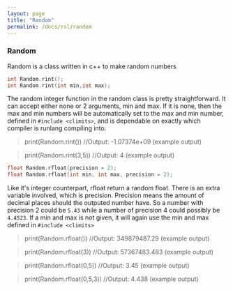 ```yaml
---
layout: page
title: "Random"
permalink: /docs/rsl/random
---
```

<h3 id = "rsl_random">Random</h3>

Random is a class written in c++ to make random numbers

```cpp
int Random.rint();
int Random.rint(int min,int max);
```

The random integer function in the random class is pretty straightforward. It can accept either none or 2 arguments, min and max. If it is none, then the max and min numbers will be automatically set to the max and min number, defined in `#include <climits>`, and is dependable on exactly which compiler is runlang compiling into.

> print(Random.rint()) //Output: -1.07374e+09 (example output)

> print(Random.rint(3,5)) //Output: 4 (example output)

```cpp
float Random.rfloat(precision = 2);
float Random.rfloat(int min, int max, precision = 2);
```

Like it's integer counterpart, rfloat return a random float. There is an extra variable involved, which is precision. Precision means the amount of decimal places should the outputed number have. So a number with precision 2 could be `5.43` while a number of precision 4 could possibly be `4.4523`. If a min and max is not given, it will again use the min and max defined in `#include <climits>`
> print(Random.rfloat()) //Output: 349879487.29 (example output)

> print(Random.rfloat(3)) //Output: 57367483.483 (example output)

> print(Random.rfloat(0,5)) //Output: 3.45 (example output)

> print(Random.rfloat(0,5,3)) //Output: 4.438 (example output)
